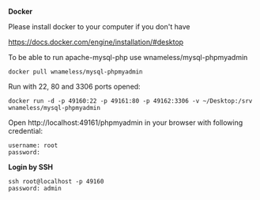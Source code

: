 **Docker**

Please install docker to your computer if you don't have

https://docs.docker.com/engine/installation/#desktop


To be able to run apache-mysql-php use wnameless/mysql-phpmyadmin 

```
docker pull wnameless/mysql-phpmyadmin
```

Run with 22, 80 and 3306 ports opened:

```
docker run -d -p 49160:22 -p 49161:80 -p 49162:3306 -v ~/Desktop:/srv wnameless/mysql-phpmyadmin
```

Open http://localhost:49161/phpmyadmin in your browser with following credential:

```
username: root
password:
```

**Login by SSH**

```
ssh root@localhost -p 49160
password: admin
```

